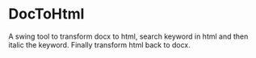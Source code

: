 # DocToHtml
A swing tool to transform docx to html,
search keyword in html and then italic the keyword.
Finally transform html back to docx.

